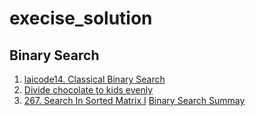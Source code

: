 # execise_solution
## Binary Search
1. [laicode14. Classical Binary Search](https://github.com/WangXinYiNiu/execise_solution/blob/main/laicode14.%20Classical%20Binary%20Search.md)
2. [Divide chocolate to kids evenly](https://github.com/WangXinYiNiu/execise_solution/blob/main/chocolate%20question.md)
3. [267. Search In Sorted Matrix I](https://github.com/WangXinYiNiu/execise_solution/blob/main/267.%20Search%20In%20Sorted%20Matrix%20I.md)
[Binary Search Summay](https://github.com/WangXinYiNiu/execise_solution/blob/main/Binary%20Search%20Summary.md)
